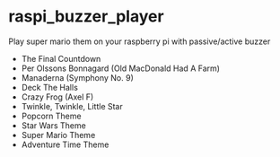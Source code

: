 # raspi_buzzer_player
Play super mario them on your raspberry pi with passive/active buzzer
- The Final Countdown
- Per Olssons Bonnagard (Old MacDonald Had A Farm)
- Manaderna (Symphony No. 9)
- Deck The Halls
- Crazy Frog (Axel F)
- Twinkle, Twinkle, Little Star
- Popcorn Theme
- Star Wars Theme
- Super Mario Theme
- Adventure Time Theme
